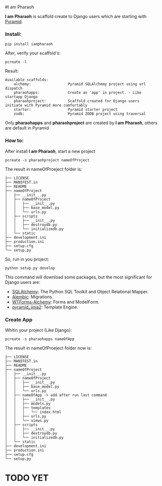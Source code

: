 #I am Pharaoh

**I am Pharaoh** is scaffold create to Django users which are starting with [Pyramid](http://docs.pylonsproject.org/en/latest/).


### Install:

	pip install iampharaoh

After, verify your scaffold's:

	pcreate -l

Result:

	Available scaffolds:
  		alchemy:                 Pyramid SQLAlchemy project using url dispatch
  		pharaohapps:             Create an 'app' in project. - Like startapp Django
  		pharaohproject:          Scaffold created for Django users initiate with Pyramid more comfortably
  		starter:                 Pyramid starter project
  		zodb:                    Pyramid ZODB project using traversal

Only **pharaohapps** and **pharaohproject** are created by **I am Pharaoh**, others are default in Pyramid

### How to:

After install **I am Pharaoh**, start a new project

	pcreate -s pharaohproject nameOfProject


The result in nameOfProeject folder is:


	├── LICENSE
	├── MANIFEST.in
	├── README
	├── nameOfProject
	│   ├── __init__.py
	│   ├── nameOfProject
	│   │   ├── __init__.py
	│   │   ├── base_model.py
	│   │   └── urls.py
	│   ├── scripts
	│   │   ├── __init__.py
	│   │   ├── destroydb.py
	│   │   └── initializedb.py
	│   └── static
	├── development.ini
	├── production.ini
	├── setup.cfg
	└── setup.py

So, run in you project:

	python setup.py develop

This command will download some packages, but the most significant for Django users are:

* [SQLAlchemy](http://www.sqlalchemy.org): The Python SQL Toolkit and Object Relational Mapper.
* [Alembic](http://alembic.readthedocs.org/en/latest/): Migrations.
* [WTForms-Alchemy](https://wtforms-alchemy.readthedocs.org/en/latest/): Forms and ModelForm.
* [pyramid_jinja2](https://github.com/Pylons/pyramid_jinja2): Template Engine.

### Create App
Whitin your project (Like Django):

	pcreate -s pharaohapps nameOfApp

The result in nameOfProeject folder now is:


	├── LICENSE
	├── MANIFEST.in
	├── README
	├── nameOfProject
	│   ├── __init__.py
	│   ├── nameOfProject
	│   │   ├── __init__.py
	│   │   ├── base_model.py
	│   │   └── urls.py
	│   ├── nameOfApp -> add after run last command
	│   │   ├── __init__.py
	│   │   ├── models.py
	│   │   ├── templates
	│   │   │   └── index.html
	│   │   ├── urls.py
	│   │   └── views.py
	│   ├── scripts
	│   │   ├── __init__.py
	│   │   ├── destroydb.py
	│   │   └── initializedb.py
	│   └── static
	├── development.ini
	├── production.ini
	├── setup.cfg
	└── setup.py


# TODO YET
